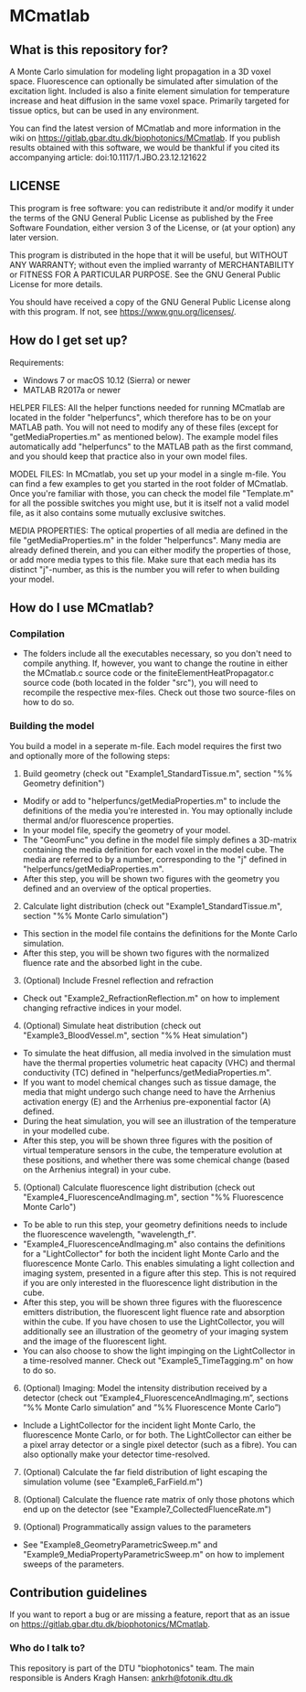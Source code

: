 # MCmatlab #

## What is this repository for? ##

A Monte Carlo simulation for modeling light propagation in a 3D voxel space.
Fluorescence can optionally be simulated after simulation of the excitation light.
Included is also a finite element simulation for temperature increase and heat diffusion in the same voxel space.
Primarily targeted for tissue optics, but can be used in any environment.

You can find the latest version of MCmatlab and more information in the wiki on https://gitlab.gbar.dtu.dk/biophotonics/MCmatlab.
If you publish results obtained with this software, we would be thankful if you cited its accompanying article: doi:10.1117/1.JBO.23.12.121622

## LICENSE ##

This program is free software: you can redistribute it and/or modify
it under the terms of the GNU General Public License as published by
the Free Software Foundation, either version 3 of the License, or
(at your option) any later version.

This program is distributed in the hope that it will be useful,
but WITHOUT ANY WARRANTY; without even the implied warranty of
MERCHANTABILITY or FITNESS FOR A PARTICULAR PURPOSE.  See the
GNU General Public License for more details.

You should have received a copy of the GNU General Public License
along with this program.  If not, see <https://www.gnu.org/licenses/>.

## How do I get set up? ##

Requirements:
- Windows 7 or macOS 10.12 (Sierra) or newer
- MATLAB R2017a or newer

HELPER FILES:
All the helper functions needed for running MCmatlab are located in the folder "helperfuncs", which therefore has to be on your MATLAB path. You will not need to modify any of these files (except for "getMediaProperties.m" as mentioned below). The example model files automatically add "helperfuncs" to the MATLAB path as the first command, and you should keep that practice also in your own model files.

MODEL FILES:
In MCmatlab, you set up your model in a single m-file. You can find a few examples to get you started in the root folder of MCmatlab. Once you're familiar with those, you can check the model file "Template.m" for all the possible switches you might use, but it is itself not a valid model file, as it also contains some mutually exclusive switches.

MEDIA PROPERTIES:
The optical properties of all media are defined in the file "getMediaProperties.m" in the folder "helperfuncs". Many media are already defined therein, and you can either modify the properties of those, or add more media types to this file. Make sure that each media has its distinct "j"-number, as this is the number you will refer to when building your model.

## How do I use MCmatlab? ##
### Compilation ###
- The folders include all the executables necessary, so you don't need to compile anything. If, however, you want to change the routine in either the MCmatlab.c source code or the finiteElementHeatPropagator.c source code (both located in the folder "src"), you will need to recompile the respective mex-files. Check out those two source-files on how to do so.
 
### Building the model ###
You build a model in a seperate m-file. Each model requires the first two and optionally more of the following steps:
1. Build geometry (check out "Example1_StandardTissue.m", section "%% Geometry definition")
 - Modify or add to "helperfuncs/getMediaProperties.m" to include the definitions of the media you're interested in. You may optionally include thermal and/or fluorescence properties.
 - In your model file, specify the geometry of your model.
 - The "GeomFunc" you define in the model file simply defines a 3D-matrix containing the media definition for each voxel in the model cube. The media are referred to by a number, corresponding to the "j" defined in "helperfuncs/getMediaProperties.m".
 - After this step, you will be shown two figures with the geometry you defined and an overview of the optical properties.

2. Calculate light distribution (check out "Example1_StandardTissue.m", section "%% Monte Carlo simulation")
 - This section in the model file contains the definitions for the Monte Carlo simulation.
 - After this step, you will be shown two figures with the normalized fluence rate and the absorbed light in the cube.
 
3. (Optional) Include Fresnel reflection and refraction
 - Check out "Example2_RefractionReflection.m" on how to implement changing refractive indices in your model.
 
4. (Optional) Simulate heat distribution (check out "Example3_BloodVessel.m", section "%% Heat simulation")
 - To simulate the heat diffusion, all media involved in the simulation must have the thermal properties volumetric heat capacity (VHC) and thermal conductivity (TC) defined in "helperfuncs/getMediaProperties.m".
 - If you want to model chemical changes such as tissue damage, the media that might undergo such change need to have the Arrhenius activation energy (E) and the Arrhenius pre-exponential factor (A) defined.
 - During the heat simulation, you will see an illustration of the temperature in your modelled cube.
 - After this step, you will be shown three figures with the position of virtual temperature sensors in the cube, the temperature evolution at these positions, and whether there was some chemical change (based on the Arrhenius integral) in your cube.

5. (Optional) Calculate fluorescence light distribution (check out "Example4_FluorescenceAndImaging.m", section "%% Fluorescence Monte Carlo")
 - To be able to run this step, your geometry definitions needs to include the fluorescence wavelength, "wavelength_f".
 - "Example4_FluorescenceAndImaging.m" also contains the definitions for a "LightCollector" for both the incident light Monte Carlo and the fluorescence Monte Carlo. This enables simulating a light collection and imaging system, presented in a figure after this step. This is not required if you are only interested in the fluorescence light distribution in the cube.
 - After this step, you will be shown three figures with the fluorescence emitters distribution, the fluorescent light fluence rate and absorption within the cube. If you have chosen to use the LightCollector, you will additionally see an illustration of the geometry of your imaging system and the image of the fluorescent light.
  - You can also choose to show the light impinging on the LightCollector in a time-resolved manner. Check out "Example5_TimeTagging.m" on how to do so.

6. (Optional) Imaging: Model the intensity distribution received by a detector (check out ”Example4_FluorescenceAndImaging.m”, sections ”%% Monte Carlo simulation” and ”%% Fluorescence Monte Carlo”)
 - Include a LightCollector for the incident light Monte Carlo, the fluorescence Monte Carlo, or for both. The LightCollector can either be a pixel array detector or a single pixel detector (such as a fibre). You can also optionally make your detector time-resolved.

7. (Optional) Calculate the far field distribution of light escaping the simulation volume (see "Example6_FarField.m")

8. (Optional) Calculate the fluence rate matrix of only those photons which end up on the detector (see "Example7_CollectedFluenceRate.m")
 
9. (Optional) Programmatically assign values to the parameters
 - See "Example8_GeometryParametricSweep.m" and "Example9_MediaPropertyParametricSweep.m" on how to implement sweeps of the parameters.

## Contribution guidelines ##

If you want to report a bug or are missing a feature, report that as an issue on https://gitlab.gbar.dtu.dk/biophotonics/MCmatlab.

### Who do I talk to? ###

This repository is part of the DTU "biophotonics" team.
The main responsible is Anders Kragh Hansen: ankrh@fotonik.dtu.dk
